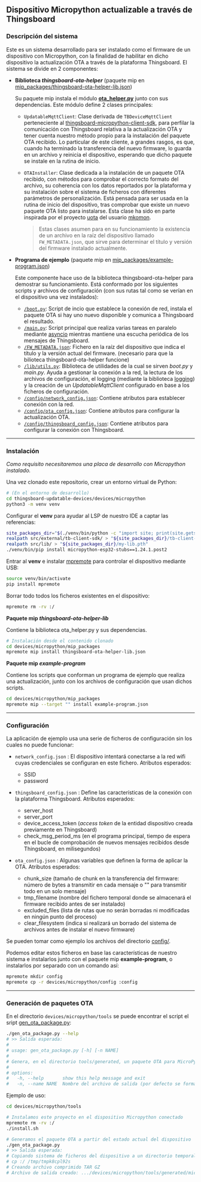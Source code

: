 ## Dispositivo Micropython actualizable a través de Thingsboard

### Descripción del sistema

Este es un sistema desarrollado para ser instalado como el firmware de un dispositivo con Micropython, con la finalidad de habilitar en dicho dispositivo la actualización OTA a través de la plataforma Thingsboard. El sistema se divide en 2 componentes:

- **Biblioteca *thingsboard-ota-helper*** (paquete mip en [mip_packages/thingsboard-ota-helper-lib.json](mip_packages/thingsboard-ota-helper-lib.json))

    Su paquete mip instala el módulo [**ota_helper.py**](src/lib/ota_helper.py) junto con sus dependencias. Este módulo define 2 clases principales:
    - `UpdatableMqttClient`: Clase derivada de `TBDeviceMqttClient` perteneciente al [thingsboard-micropython-client-sdk](https://github.com/p4bloOS/thingsboard-micropython-client-sdk), para perfilar la comunicación con Thingsboard relativa a la actualización OTA y tener cuenta nuestro método propio para la instalación del paquete OTA recibido. Lo particular de este cliente, a grandes rasgos, es que, cuando ha terminado la transferencia del nuevo firmware, lo guarda en un archivo y reinicia el dispositivo, esperando que dicho paquete se instale en la rutina de inicio.
    - `OTAInstaller`: Clase dedicada a la instalación de un paquete OTA recibido, con métodos para comprobar el correcto formato del archivo, su coherencia con los datos reportados por la plataforma y su instalación sobre el sistema de ficheros con diferentes parámetros de personalización. Está pensada para ser usada en la rutina de inicio del dispositivo, tras comprobar que existe un nuevo paquete OTA listo para instalarse.
    Esta clase ha sido en parte inspirada por el proyecto [uota](https://github.com/mkomon/uota) del usuario [mkomon](https://github.com/mkomon).

      > Estas clases asumen para en su funcionamiento la existencia de un archivo en la raíz del dispositivo llamado `FW_METADATA.json`, que sirve para determinar el título y versión del firmware instalado actualmente.


- **Programa de ejemplo** (paquete mip en [mip_packages/example-program.json](mip_packages/example-program.json))

    Este componente hace uso de la biblioteca thingsboard-ota-helper para demostrar su funcionamiento. Está conformado por los siguientes scripts y archivos de configuración (con sus rutas tal como se verían en el dispositivo una vez instalados):
    - [`/boot.py`](src/boot.py): Script de incio que establece la conexión de red, instala el paquete OTA si hay uno nuevo disponible y comunica a Thingsboard el resultado.
    - [`/main.py`](src/main.py): Script principal que realiza varias tareas en paralelo mediante [asyncio](https://docs.micropython.org/en/latest/library/asyncio.html) mientras mantiene una escucha periódica de los mensajes de Thingsboard.
    - [`/FW_METADATA.json`](src/FW_METADATA.json): Fichero en la raíz del dispositivo que indica el título y la versión actual del firmware. (necesario para que la bilioteca thingsboard-ota-helper funcione)
    - [`/lib/utils.py`](src/lib/utils.py): Biblioteca de utilidades de la cual se sirven *boot.py* y *main.py*. Ayuda a gestionar la conexión a la red, la lectura de los archivos de configuración, el logging (mediante la biblioteca [logging](https://github.com/micropython/micropython-lib/blob/master/python-stdlib/logging/logging.py)) y la creación de un *UpdatableMqttClient* configurado en base a los ficheros de configuración.
    - [`/config/network_config.json`](config/network_config.json): Contiene atributos para establecer conexión con la red.
    - [`/config/ota_config.json`](config/ota_config.json): Contiene atributos para configurar la actualización OTA.
    - [`/config/thingsboard_config.json`](config/thingsboard_config.json): Contiene atributos para configurar la conexión con Thingsboard.


---

### Instalación

*Como requisito necesitaremos una placa de desarrollo con Micropython instalado.*

Una vez clonado este repositorio, crear un entorno virtual de Python:
```bash
# (En el entorno de desarrollo)
cd thingsboard-updatable-devices/devices/micropython
python3 -m venv venv
```

Configurar el **venv** para ayudar al LSP de nuestro IDE a captar las referencias:
```bash
site_packages_dir="$(./venv/bin/python -c "import site; print(site.getsitepackages()[0])")"
realpath src/external/tb-client-sdk/ > "${site_packages_dir}/tb-client-lib.pth"
realpath src/lib/ > "${site_packages_dir}/my-lib.pth"
./venv/bin/pip install micropython-esp32-stubs==1.24.1.post2
```

Entrar al **venv** e instalar [mpremote](https://docs.micropython.org/en/latest/reference/mpremote.html) para controlar el dispositivo mediante USB:
```bash
source venv/bin/activate
pip install mpremote
```

Borrar todo todos los ficheros existentes en el dispositivo:
```bash
mpremote rm -rv :/
```

**Paquete mip *thingsboard-ota-helper-lib***

Contiene la biblioteca ota_helper.py y sus dependencias.
```bash
# Instalación desde el contenido clonado
cd devices/micropython/mip_packages
mpremote mip install thingsboard-ota-helper-lib.json
```

**Paquete mip *example-program***

Contiene los scripts que conforman un programa de ejemplo que realiza una actualización, junto con los archivos de configuración que usan dichos scripts.
```bash
cd devices/micropython/mip_packages
mpremote mip --target "" install example-program.json
```

---

### Configuración

La aplicación de ejemplo usa una serie de ficheros de configuración sin los cuales no puede funcionar:

- `network_config.json` : El dispositivo intentará conectarse a la red wifi cuyas credenciales se configuran en este fichero. Atributos esperados:
    - SSID
    - password

- `thingsboard_config.json` : Define las características de la conexión con la plataforma Thingsboard. Atributos esperados:
    - server_host
    - server_port
    - device_access_token (*access token* de la entidad dispositivo creada previamente en Thingsboard)
    - check_msg_period_ms (en el programa principal, tiempo de espera en el bucle de comprobación de nuevos mensajes recibidos desde Thingsboard, en milisegundos)

- `ota_config.json` : Algunas variables que definen la forma de aplicar la OTA. Atributos esperados:
    - chunk_size (tamaño de chunk en la transferencia del firmware: número de bytes a transmitir en cada mensaje o "" para transmitir todo en un solo mensaje)
    - tmp_filename (nombre del fichero temporal donde se almacenará el firmware recibido antes de ser instalado)
    - excluded_files (lista de rutas que no serán borradas ni modificadas en ningún punto del proceso)
    - clear_filesystem (indica si realizará un borrado del sistema de archivos antes de instalar el nuevo firmware)

Se pueden tomar como ejemplo los archivos del directorio [config/](config/).

Podemos editar estos ficheros en base las características de nuestro sistema e instalarlos junto con el paquete mip **example-program**, o instalarlos por separado con un comando así:
```bash
mpremote mkdir config
mpremote cp -r devices/micropython/config :config
```

---

### Generación de paquetes OTA

En el directorio `devices/micropython/tools` se puede encontrar el script el sript [gen_ota_package.py](tools/gen_ota_package.py):


```bash
./gen_ota_package.py --help
# >> Salida esperada:
#
# usage: gen_ota_package.py [-h] [-n NAME]
#
# Genera, en el directorio tools/generated, un paquete OTA para MicroPython a partir del estado actual del dispositivo conectado con mpremote.
#
# options:
#   -h, --help       show this help message and exit
#   -n, --name NAME  Nombre del archivo de salida (por defecto se forma a partir de la info. encontrada en src/FW_METADATA.json)
```

Ejemplo de uso:

```bash
cd devices/micropython/tools

# Instalamos este proyecto en el dispositivo Micropython conectado
mpremote rm -rv :/
./install.sh

# Generamos el paquete OTA a partir del estado actual del dispositivo
./gen_ota_package.py
# >> Salida esperada:
# Copiando sistema de ficheros del dispositivo a un directorio temporal
# cp :/ /tmp/tmpk8cpl92s
# Creando archivo comprimido TAR GZ
# Archivo de salida creado: .../devices/micropython/tools/generated/micropython-OTA-client_v0.tar.gz
```
